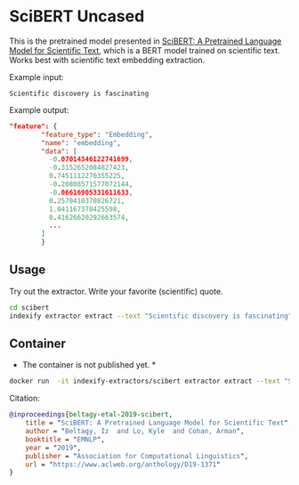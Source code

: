 # SciBERT Uncased

This is the pretrained model presented in [SciBERT: A Pretrained Language Model for Scientific Text](https://www.aclweb.org/anthology/D19-1371/), which is a BERT model trained on scientific text.
Works best with scientific text embedding extraction.

Example input:

```text
Scientific discovery is fascinating
```

Example output:

```json
"feature": {
        "feature_type": "Embedding",
        "name": "embedding",
        "data": [
          -0.07014346122741699,
          -0.3152652084827423,
          0.7451112270355225,
          -0.20808571577072144,
          -0.06616905331611633,
          0.2570410370826721,
          1.041167378425598,
          0.41626620292663574,
          ...
        ]
        }
```

## Usage

Try out the extractor. Write your favorite (scientific) quote.

```bash
cd scibert
indexify extractor extract --text "Scientific discovery is fascinating"
```

## Container

* The container is not published yet. *

```bash
docker run  -it indexify-extractors/scibert extractor extract --text "Scientific discovery is fascinating"
```
Citation:

```bibtex
@inproceedings{beltagy-etal-2019-scibert,
    title = "SciBERT: A Pretrained Language Model for Scientific Text",
    author = "Beltagy, Iz  and Lo, Kyle  and Cohan, Arman",
    booktitle = "EMNLP",
    year = "2019",
    publisher = "Association for Computational Linguistics",
    url = "https://www.aclweb.org/anthology/D19-1371"
}
```
